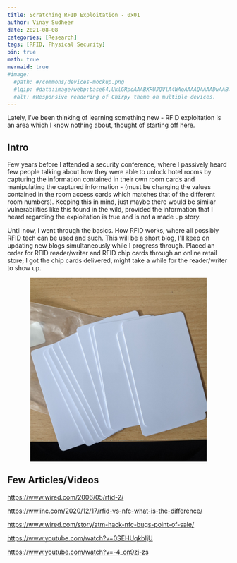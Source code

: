 ```yaml
---
title: Scratching RFID Exploitation - 0x01
author: Vinay Sudheer
date: 2021-08-08
categories: [Research]
tags: [RFID, Physical Security]
pin: true
math: true
mermaid: true
#image:
  #path: #/commons/devices-mockup.png
  #lqip: #data:image/webp;base64,UklGRpoAAABXRUJQVlA4WAoAAAAQAAAADwAABwAAQUxQSDIAAAARL0AmbZurmr57yyIiqE8oiG0bejIYEQTgqiDA9vqnsUSI6H+oAERp2HZ65qP/VIAWAFZQOCBCAAAA8AEAnQEqEAAIAAVAfCWkAALp8sF8rgRgAP7o9FDvMCkMde9PK7euH5M1m6VWoDXf2FkP3BqV0ZYbO6NA/VFIAAAA
  #alt: #Responsive rendering of Chirpy theme on multiple devices.
---
```


Lately, I've been thinking of learning something new - RFID exploitation is an area which I know nothing about, thought of starting off here.

## Intro

Few years before I attended a security conference, where I passively heard few people talking about how they were able to unlock hotel rooms by capturing the information contained in their own room cards and manipulating the captured information - (must be changing the values contained in the room access cards which matches that of the different room numbers). Keeping this in mind, just maybe there would be similar vulnerabilities like this found in the wild, provided the information that I heard regarding the exploitation is true and is not a made up story.

Until now, I went through the basics. How RFID works, where all possibly RFID tech can be used and such. This will be a short blog, I'll keep on updating new blogs simultaneously while I progress through. Placed an order for RFID reader/writer and RFID chip cards through an online retail store; I got the chip cards delivered, might take a while for the reader/writer to show up.

<p align="center">
<img src="/assets/img/RFID/cards.jpg" alt="drawing" align="center" width="400"/>

</p>

## Few Articles/Videos

https://www.wired.com/2006/05/rfid-2/

https://wwlinc.com/2020/12/17/rfid-vs-nfc-what-is-the-difference/

https://www.wired.com/story/atm-hack-nfc-bugs-point-of-sale/

https://www.youtube.com/watch?v=0SEHUqkbIjU

https://www.youtube.com/watch?v=-4_on9zj-zs
